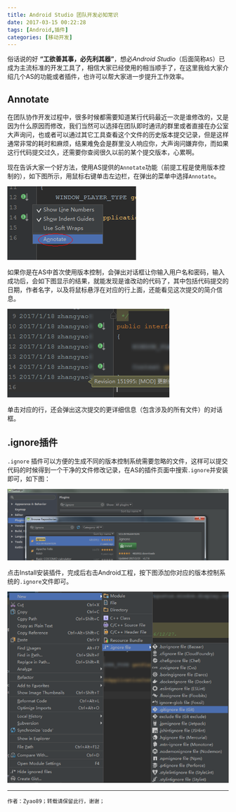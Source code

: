 ```yaml
---
title: Android Studio 团队开发必知常识
date: 2017-03-15 00:22:28
tags: [Android,插件]
categories: [移动开发]
---
```

俗话说的好 **“工欲善其事，必先利其器”**，想必*Android Studio*（后面简称`AS`）已成为主流标准的开发工具了，相信大家已经使用的相当顺手了，在这里我给大家介绍几个AS的功能或者插件，也许可以帮大家进一步提升工作效率。

<!--more-->

## Annotate

在团队协作开发过程中，很多时候都需要知道某行代码最近一次是谁修改的，又是因为什么原因而修改，我们当然可以选择在团队即时通讯的群里或者直接在办公室大声询问，也或者可以通过其它工具查看这个文件的历史版本提交记录，但是这样通常非常的耗时和麻烦，结果难免会是群里没人响应你，大声询问嫌弃你，而如果这行代码提交过久，还需要你查阅很久以前的某个提交版本，心累啊。

现在告诉大家一个好方法，使用AS提供的`Annotate`功能（前提工程是使用版本控制的），如下图所示，用鼠标右键单击左边栏，在弹出的菜单中选择`Annotate`。

![Annotate位置](./img01.png)

如果你是在AS中首次使用版本控制，会弹出对话框让你输入用户名和密码，输入成功后，会如下图显示的结果，就能发现是谁改动的代码了，其中包括代码提交的日期，作者名字，以及将鼠标悬浮在对应的行上面，还能看见这次提交的简介信息。

![结果信息](./img02.png)

单击对应的行，还会弹出这次提交的更详细信息（包含涉及的所有文件）的对话框。

## .ignore插件

`.ignore` 插件可以方便的生成不同的版本控制系统需要忽略的文件，这样可以提交代码的时候得到一个干净的文件修改记录，在AS的插件页面中搜索`.ignore`并安装即可，如下图：

![安装插件图](./img03.png)

点击Install安装插件，完成后右击Android工程，按下图添加你对应的版本控制系统的`.ignore`文件即可。

![创建文件](./img04.png)

---

`作者：Zyao89；转载请保留此行，谢谢；`
